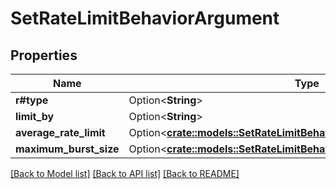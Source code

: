 # SetRateLimitBehaviorArgument

## Properties

Name | Type | Description | Notes
------------ | ------------- | ------------- | -------------
**r#type** | Option<**String**> |  | [optional]
**limit_by** | Option<**String**> |  | [optional]
**average_rate_limit** | Option<[**crate::models::SetRateLimitBehaviorArgumentAverageRateLimit**](SetRateLimitBehavior_argument_average_rate_limit.md)> |  | [optional]
**maximum_burst_size** | Option<[**crate::models::SetRateLimitBehaviorArgumentAverageRateLimit**](SetRateLimitBehavior_argument_average_rate_limit.md)> |  | [optional]

[[Back to Model list]](../README.md#documentation-for-models) [[Back to API list]](../README.md#documentation-for-api-endpoints) [[Back to README]](../README.md)


